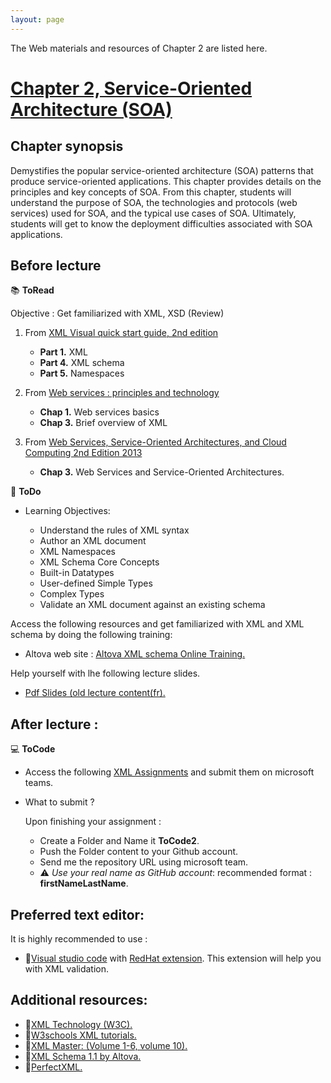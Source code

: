 ```yaml
---
layout: page
---
```


The Web materials and resources of Chapter 2 are listed here.

# [Chapter 2, Service-Oriented Architecture (SOA)](https://github.com/neilabenlakhal/neilabenlakhal.github.io/tree/master/2020-2021Lecture/SOC/Chapter_2)

## Chapter synopsis

Demystifies the popular service-oriented architecture (SOA) patterns that produce service-oriented applications. This chapter provides details on the principles and key concepts of SOA. From this chapter, students will understand the purpose of SOA, the technologies and protocols (web services) used for SOA, and the typical use cases of SOA. Ultimately, students will get to know the deployment difficulties associated with SOA applications.

## Before lecture

📚 **ToRead**

Objective : Get familiarized with XML, XSD (Review)

1. From [XML Visual quick start guide, 2nd edition](https://github.com/neilabenlakhal/neilabenlakhal.github.io/blob/master/2020-2021Lecture/SOC/Chapter_2/ToRead/XML%20Visual%20QuickStart%20Guide%202nd%20Edition.pdf)
   * **Part 1.** XML
   * **Part 4.** XML schema
   * **Part 5.** Namespaces 
  
1. From [Web services : principles and technology](https://github.com/neilabenlakhal/neilabenlakhal.github.io/blob/master/2020-2021Lecture/SOC/Chapter_2/ToRead/Web%20services%20%20principles%20and%20technology.pdf)
   * **Chap 1.** Web services basics
   * **Chap 3.** Brief overview of XML
  
1. From [Web Services, Service-Oriented Architectures, and Cloud Computing 2nd Edition 2013](https://github.com/neilabenlakhal/neilabenlakhal.github.io/blob/master/2020-2021Lecture/2020-2021Lecture/SOC/Chapter_2/ToRead/Web%20Services,%20Service-Oriented%20Architectures,%20and%20Cloud%20Computing.pdf)
   * **Chap 3.** Web Services and Service-Oriented Architectures.
  

📝 **ToDo**

- Learning Objectives:

  - Understand the rules of XML syntax
  - Author an XML document
  - XML Namespaces
  - XML Schema Core Concepts
  - Built-in Datatypes
  - User-defined Simple Types
  - Complex Types
  - Validate an XML document against an existing schema

Access the following resources and get familiarized with XML and XML schema by doing the following training: 

  * Altova web site : [Altova XML schema Online Training.](http://altova-aot.s3.amazonaws.com/Altova%20XML%20Schema%201.1%20Technology/player.html)
  
  Help yourself with lhe following lecture slides. 

  * [Pdf Slides (old lecture content(fr).](https://github.com/neilabenlakhal/neilabenlakhal.github.io/blob/master/Old_Stuff/2018-2019Lecture/SOC/Slides/0-XML%20DTD%20et%20Schema%20XML.pdf)


## After lecture : 

💻 **ToCode** 

- Access the following [XML Assignments](https://github.com/neilabenlakhal/neilabenlakhal.github.io/blob/master/2020-2021Lecture/SOC/Chapter_2/ToCode/README.md) and submit them on microsoft teams. 

- What to submit ?

	Upon finishing your assignment : 
	- Create a Folder and Name it **ToCode2**. 
	- Push the Folder content to your Github account.
	- Send me the repository URL using microsoft team.
	- ⚠ *Use your real name as GitHub account*: recommended format : **firstNameLastName**.



## Preferred text editor:
  
It is highly recommended to use :

* 🔗[Visual studio code](https://code.visualstudio.com/docs/setup/setup-overview)  with [RedHat extension](https://developers.redhat.com/blog/2018/12/04/xml-language-server-vscode-extension/). This extension will help you with XML validation.

## Additional resources:

- 🔗[XML Technology (W3C).](https://www.w3.org/standards/xml/)
- 🔗[W3schools XML tutorials.](https://www.w3schools.com/xml/)
- 🔗[XML Master: (Volume 1-6, volume 10).](http://www.xmlmaster.org/en/article/d01/)
- 🔗[XML Schema 1.1 by Altova.](http://altova-aot.s3.amazonaws.com/Altova%20XML%20Schema%201.1%20Technology/player.html)
- 🔗[PerfectXML.](http://perfectxml.com/FreeLibrary2.asp?s=XML)
